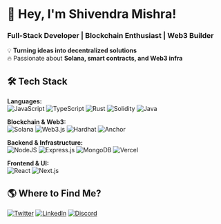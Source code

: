 # 👋 Hey, I'm Shivendra Mishra!  

### Full-Stack Developer | Blockchain Enthusiast | Web3 Builder  

💡 **Turning ideas into decentralized solutions**  
🔥 Passionate about **Solana, smart contracts, and Web3 infra**  


## 🛠 **Tech Stack**  

**Languages:**  
![JavaScript](https://img.shields.io/badge/JavaScript-black?style=for-the-badge&logo=javascript&logoColor=%23F7DF1E&logoWidth=20&labelColor=black)  ![TypeScript](https://img.shields.io/badge/TypeScript-black?style=for-the-badge&logo=typescript&logoColor=%23007ACC&logoWidth=20&labelColor=black)  ![Rust](https://img.shields.io/badge/Rust-black?style=for-the-badge&logo=rust&logoColor=white&logoWidth=20&labelColor=black)  ![Solidity](https://img.shields.io/badge/Solidity-black?style=for-the-badge&logo=solidity&logoColor=white&logoWidth=20&labelColor=black)  ![Java](https://img.shields.io/badge/Java-black?style=for-the-badge&logo=openjdk&logoColor=%23ED8B00&logoWidth=20&labelColor=black)  

**Blockchain & Web3:**  
![Solana](https://img.shields.io/badge/Solana-black?style=for-the-badge&logo=solana&logoColor=green&logoWidth=20&labelColor=black)  ![Web3.js](https://img.shields.io/badge/Web3.js-black?style=for-the-badge&logo=web3.js&logoColor=%23F16822&logoWidth=20&labelColor=black)  ![Hardhat](https://img.shields.io/badge/Hardhat-black?style=for-the-badge&logo=hardhat&logoColor=%23F7DF1E&logoWidth=20&labelColor=black)  ![Anchor](https://img.shields.io/badge/Anchor-black?style=for-the-badge&logo=anchor&logoColor=white&logoWidth=20&labelColor=black)  

**Backend & Infrastructure:**  
![NodeJS](https://img.shields.io/badge/Node.js-black?style=for-the-badge&logo=node.js&logoColor=6DA55F&logoWidth=20&labelColor=black)  ![Express.js](https://img.shields.io/badge/Express.js-black?style=for-the-badge&logo=express&logoColor=%2361DAFB&logoWidth=20&labelColor=black)  ![MongoDB](https://img.shields.io/badge/MongoDB-black?style=for-the-badge&logo=mongodb&logoColor=%234ea94b&logoWidth=20&labelColor=black)  ![Vercel](https://img.shields.io/badge/Vercel-black?style=for-the-badge&logo=vercel&logoColor=white&logoWidth=20&labelColor=black)  

**Frontend & UI:**  
![React](https://img.shields.io/badge/React-black?style=for-the-badge&logo=react&logoColor=%2361DAFB&logoWidth=20&labelColor=black)  ![Next.js](https://img.shields.io/badge/Next.js-black?style=for-the-badge&logo=next.js&logoColor=white&logoWidth=20&labelColor=black)  


## 🌎 **Where to Find Me?**  


[![Twitter](https://img.shields.io/badge/Twitter-black?style=for-the-badge&logo=twitter&logoColor=%231DA1F2&logoWidth=20&labelColor=black)](https://x.com/shibu0x)  [![LinkedIn](https://img.shields.io/badge/LinkedIn-black?style=for-the-badge&logo=linkedin&logoColor=%230077B5&logoWidth=20&labelColor=black)](https://linkedin.com/in/shivendram16063)  [![Discord](https://img.shields.io/badge/Discord-black?style=for-the-badge&logo=discord&logoColor=%237289DA&logoWidth=20&labelColor=black)](https://discord.gg/shivendram16053)  

<br/>
